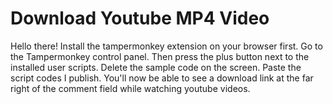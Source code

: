 # Download Youtube MP4 Video

Hello there!
Install the tampermonkey extension on your browser first.
Go to the Tampermonkey control panel.
Then press the plus button next to the installed user scripts.
Delete the sample code on the screen.
Paste the script codes I publish.
You'll now be able to see a download link at the far right of the comment field while watching youtube videos.
